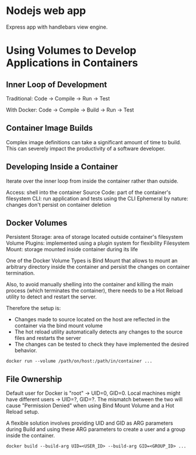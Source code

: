 # Nodejs web app

Express app with handlebars view engine.

# Using Volumes to Develop Applications in Containers

## Inner Loop of Development

Traditional: Code -> Compile -> Run -> Test

With Docker: Code -> Compile -> Build -> Run -> Test

## Container Image Builds

Complex image definitions can take a significant amount of time to build. This can severely impact the productivity of a software developer.

## Developing Inside a Container

Iterate over the inner loop from inside the container rather than outside.

Access: shell into the container
Source Code: part of the container's filesystem
CLI: run application and tests using the CLI
Ephemeral by nature: changes don't persist on container deletion

## Docker Volumes

Persistent Storage: area of storage located outside container's filesystem
Volume Plugins: implemented using a plugin system for flexibility
Filesystem Mount: storage mounted inside container during its life

One of the Docker Volume Types is Bind Mount that allows to mount an arbitrary directory inside the container and persist the changes on container termination.

Also, to avoid manually shelling into the container and killing the main process (which terminates the container), there needs to be a Hot Reload utility to detect and restart the server.

Therefore the setup is:

- Changes made to source located on the host are reflected in the container via the bind mount volume
- The hot reload utility automatically detects any changes to the source files and restarts the server
- The changes can be tested to check they have implemented the desired behavior.

`docker run --volume /path/on/host:/path/in/container ...`

## File Ownership

Default user for Docker is "root" -> UID=0, GID=0.
Local machines might have different users -> UID=?, GID=?.
The mismatch between the two will cause "Permission Denied" when using Bind Mount Volume and a Hot Reload setup.

A flexible solution involves providing UID and GID as ARG parameters during Build and using these ARG parameters to create a user and a group inside the container.

`docker build --build-arg UID=<USER_ID> --build-arg GID=<GROUP_ID> ...`

